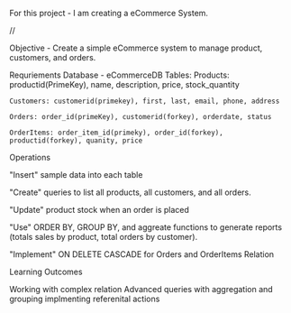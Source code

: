 For this project - I am creating a eCommerce System.

//

Objective - Create a simple eCommerce system to manage product, customers, and orders.

Requriements
Database - eCommerceDB
Tables:
    Products: productid(PrimeKey), name, description, price, stock_quantity

    Customers: customerid(primekey), first, last, email, phone, address

    Orders: order_id(primeKey), customerid(forkey), orderdate, status

    OrderItems: order_item_id(primeky), order_id(forkey), productid(forkey), quanity, price


Operations

"Insert" sample data into each table

"Create" queries to list all products, all customers, and all orders.

"Update" product stock when an order is placed

"Use" ORDER BY, GROUP BY, and aggreate functions to generate reports (totals sales by product, total orders by customer).

"Implement" ON DELETE CASCADE for Orders and OrderItems Relation

Learning Outcomes

Working with complex relation
Advanced queries with aggregation and grouping
implmenting referenital actions

